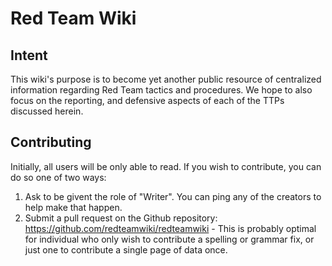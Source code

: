 # Red Team Wiki

## Intent

This wiki's purpose is to become yet another public resource of centralized information regarding Red Team tactics and procedures. We hope to also focus on the reporting, and defensive aspects of each of the TTPs discussed herein.

## Contributing

Initially, all users will be only able to read. If you wish to contribute, you can do so one of two ways:

1. Ask to be givent the role of "Writer". You can ping any of the creators to help make that happen.
2. Submit a pull request on the Github repository: https://github.com/redteamwiki/redteamwiki - This is probably optimal for individual who only wish to contribute a spelling or grammar fix, or just one to contribute a single page of data once.

